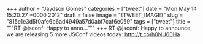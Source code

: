 
+++
author = "Jaydson Gomes"
categories = ["tweet"]
date = "Mon May 14 15:20:27 +0000 2012"
draft = false
image = "{TWEET_IMAGE}"
slug = "815e1e3d5f0afe6b6ad4949a57d0abf7caf6e059"
tags = ["tweet"]
title = """RT @jsconf: Happy to anno..."""
+++
RT @jsconf: Happy to announce, we are releasing 5 more JSConf videos today: http://t.co/h0NU60Ha
